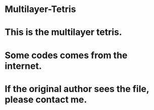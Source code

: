 # Multilayer-Tetris
# This is the multilayer tetris.
# Some codes comes from the internet.
# If the original author sees the file, please contact me.
